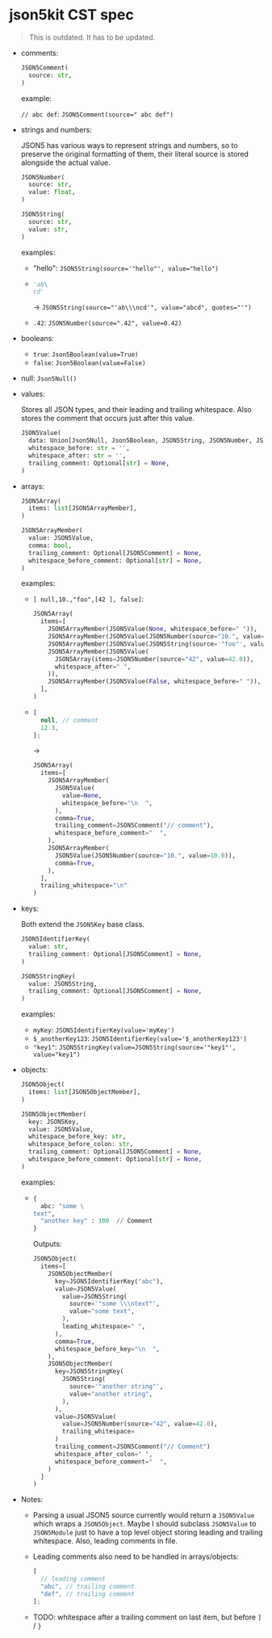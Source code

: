 # json5kit CST spec

> This is outdated. It has to be updated.

- comments:

  ```python
  JSON5Comment(
    source: str,
  )
  ```

  example:

  `// abc def`: `JSON5Comment(source=" abc def")`

- strings and numbers:

  JSON5 has various ways to represent strings and numbers, so to preserve the
  original formatting of them, their literal source is stored alongside the
  actual value.

  ```python
  JSON5Number(
    source: str,
    value: float,
  )
  ```

  ```python
  JSON5String(
    source: str,
    value: str,
  )
  ```

  examples:

  - "hello": `JSON5String(source='"hello"', value="hello")`

  - ```python
    'ab\
    cd'
    ```

    -> `JSON5String(source="'ab\\\ncd'", value="abcd", quotes="'")`

  - `.42`: `JSON5Number(source=".42", value=0.42)`

- booleans:

  - `true`: `Json5Boolean(value=True)`
  - `false`: `Json5Boolean(value=False)`

- null: `Json5Null()`

- values:

  Stores all JSON types, and their leading and trailing whitespace. Also stores
  the comment that occurs just after this value.

  ```python
  JSON5Value(
    data: Union[Json5Null, Json5Boolean, JSON5String, JSON5Number, JSON5Array, JSON5Object],
    whitespace_before: str = '',
    whitespace_after: str = '',
    trailing_comment: Optional[str] = None,
  )
  ```

- arrays:

  ```python
  JSON5Array(
    items: list[JSON5ArrayMember],
  )
  ```

  ```python
  JSON5ArrayMember(
    value: JSON5Value,
    comma: bool,
    trailing_comment: Optional[JSON5Comment] = None,
    whitespace_before_comment: Optional[str] = None,
  )
  ```

  examples:

  - `[ null,10.,"foo",[42 ], false]`:

    ```python
    JSON5Array(
      items=[
        JSON5ArrayMember(JSON5Value(None, whitespace_before=" ")),
        JSON5ArrayMember(JSON5Value(JSON5Number(source="10.", value=10.0))),
        JSON5ArrayMember(JSON5Value(JSON5String(source='"foo"', value="foo"))),
        JSON5ArrayMember(JSON5Value(
          JSON5Array(items=JSON5Number(source="42", value=42.0)),
          whitespace_after=" ",
        )),
        JSON5ArrayMember(JSON5Value(False, whitespace_before=" ")),
      ],
    )
    ```

  - ```javascript
    [
      null, // comment
      12.3,
    ];
    ```

    ->

    ```python
    JSON5Array(
      items=[
        JSON5ArrayMember(
          JSON5Value(
            value=None,
            whitespace_before="\n  ",
          ),
          comma=True,
          trailing_comment=JSON5Comment("// comment"),
          whitespace_before_comment="  ",
        ),
        JSON5ArrayMember(
          JSON5Value(JSON5Number(source="10.", value=10.0)),
          comma=True,
        ),
      ],
      trailing_whitespace="\n"
    )
    ```

- keys:

  Both extend the `JSON5Key` base class.

  ```python
  JSON5IdentifierKey(
    value: str,
    trailing_comment: Optional[JSON5Comment] = None,
  )
  ```

  ```python
  JSON5StringKey(
    value: JSON5String,
    trailing_comment: Optional[JSON5Comment] = None,
  )
  ```

  examples:

  - `myKey`: `JSON5IdentifierKey(value='myKey')`
  - `$_anotherKey123`: `JSON5IdentifierKey(value='$_anotherKey123')`
  - `"key1"`: `JSON5StringKey(value=JSON5String(source='"key1"', value="key1")`

- objects:

  ```python
  JSON5Object(
    items: list[JSON5ObjectMember],
  )
  ```

  ```python
  JSON5ObjectMember(
    key: JSON5Key,
    value: JSON5Value,
    whitespace_before_key: str,
    whitespace_before_colon: str,
    trailing_comment: Optional[JSON5Comment] = None,
    whitespace_before_comment: Optional[str] = None,
  )
  ```

  examples:

  - ```python
    {
      abc: "some \
    text",
      "another key" : 100  // Comment
    }
    ```

    Outputs:

    ```python
    JSON5Object(
      items=[
        JSON5ObjectMember(
          key=JSON5IdentifierKey("abc"),
          value=JSON5Value(
            value=JSON5String(
              source='"some \\\ntext"',
              value="some text",
            ),
            leading_whitespace=" ",
          ),
          comma=True,
          whitespace_before_key="\n  ",
        ),
        JSON5ObjectMember(
          key=JSON5StringKey(
            JSON5String(
              source='"another string"',
              value="another string",
            ),
          ),
          value=JSON5Value(
            value=JSON5Number(source="42", value=42.0),
            trailing_whitespace=
          )
          trailing_comment=JSON5Comment("// Comment")
          whitespace_after_colon=" ",
          whitespace_before_comment="  ",
        )
      ]
    )
    ```

- Notes:

  - Parsing a usual JSON5 source currently would return a `JSON5Value` which
    wraps a `JSON5Object`. Maybe I should subclass `JSON5Value` to `JSON5Module`
    just to have a top level object storing leading and trailing whitespace.
    Also, leading comments in file.

  - Leading comments also need to be handled in arrays/objects:

    ```javascript
    [
      // leading comment
      "abc", // trailing comment
      "def", // trailing comment
    ];
    ```

  - TODO: whitespace after a trailing comment on last item, but before `]` / `}`
